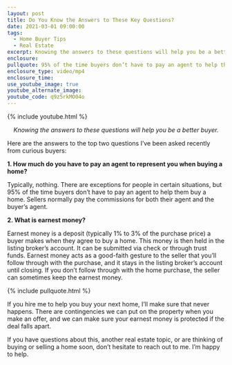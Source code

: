 ```yaml
---
layout: post
title: Do You Know the Answers to These Key Questions?
date: 2021-03-01 09:00:00
tags:
  - Home Buyer Tips
  - Real Estate
excerpt: Knowing the answers to these questions will help you be a better buyer.
enclosure:
pullquote: 95% of the time buyers don’t have to pay an agent to help them buy a home.
enclosure_type: video/mp4
enclosure_time:
use_youtube_image: true
youtube_alternate_image:
youtube_code: q9z5rkMO04o
---
```


{% include youtube.html %}

<p style="text-align: center;"><em>Knowing the answers to these questions will help you be a better buyer.</em></p>

Here are the answers to the top two questions I’ve been asked recently from curious buyers:

**1\. How much do you have to pay an agent to represent you when buying a home?**

Typically, nothing. There are exceptions for people in certain situations, but 95% of the time buyers don’t have to pay an agent to help them buy a home. Sellers normally pay the commissions for both their agent and the buyer’s agent.&nbsp;

**2\. What is earnest money?&nbsp;**

Earnest money is a deposit (typically 1% to 3% of the purchase price) a buyer makes when they agree to buy a home. This money is then held in the listing broker’s account. It can be submitted via check or through trust funds. Earnest money acts as a good-faith gesture to the seller that you’ll follow through with the purchase, and it stays in the listing broker’s account until closing. If you don’t follow through with the home purchase, the seller can sometimes keep the earnest money.&nbsp;

{% include pullquote.html %}

If you hire me to help you buy your next home, I’ll make sure that never happens. There are contingencies we can put on the property when you make an offer, and we can make sure your earnest money is protected if the deal falls apart.&nbsp;

If you have questions about this, another real estate topic, or are thinking of buying or selling a home soon, don’t hesitate to reach out to me. I’m happy to help.

